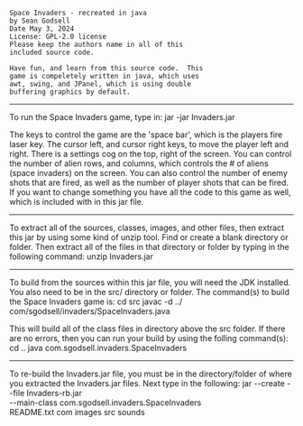 
	Space Invaders - recreated in java
	by Sean Godsell
	Date May 3, 2024
	License: GPL-2.0 license
	Please keep the authors name in all of this
	included source code.

	Have fun, and learn from this source code.  This
	game is compeletely written in java, which uses
	awt, swing, and JPanel, which is using double
	buffering graphics by default.

----------------------------------------------------------
To run the Space Invaders game, type in:
   jar -jar <path where jar is sitting/>Invaders.jar

The keys to control the game are the 'space bar', which
is the players fire laser key.  The cursor left, and 
cursor right keys, to move the player left and right.
There is a settings cog on the top, right of the screen.
You can control the number of alien rows, and columns,
which controls the # of aliens (space invaders) on the
screen.  You can also control the number of enemy shots
that are fired, as well as the number of player shots that
can be fired.  If you want to change something you have
all the code to this game as well, which is included
with in this jar file.

----------------------------------------------------------
To extract all of the sources, classes, images, and other
files, then extract this jar by using some kind of unzip
tool.  Find or create a blank directory or folder.  Then
extract all of the files in that directory or folder by
typing in the following command:
   unzip <path where jar is sitting/>Invaders.jar


----------------------------------------------------------
To build from the sources within this jar file, you will
need the JDK installed.  You also need to be in the src/ 
directory or folder.  The command(s) to build the 
Space Invaders game is:
   cd src
   javac -d ../ com/sgodsell/invaders/SpaceInvaders.java

This will build all of the class files in directory above
the src folder.  If there are no errors, then you can run
your build by using the folling command(s):
   cd ..
   java com.sgodsell.invaders.SpaceInvaders


----------------------------------------------------------
To re-build the Invaders.jar file, you must be in the 
directory/folder of where you extracted the Invaders.jar
files.  Next type in the following:
   jar --create --file Invaders-rb.jar \
      --main-class com.sgodsell.invaders.SpaceInvaders \
      README.txt com images src sounds

